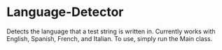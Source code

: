 # Language-Detector
Detects the language that a test string is written in.
Currently works with English, Spanish, French, and Italian.
To use, simply run the Main class.
